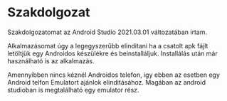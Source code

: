 # Szakdolgozat

Szakdolgozatomat az Android Studio 2021.03.01 változatában irtam. 

Alkalmazásomat úgy a legegyszerűbb elinditani ha a csatolt apk fájlt letöltjük egy Androidos készülékre és beinstalláljuk.
Installálás után már használható is az alkalmazás.

Amennyibben nincs kéznél Androidos telefon, igy ebben az esetben egy Android telfon Emulatort ajánlok elinditásához. 
Magában az android studioban is megtalálható egy emulator rész.
